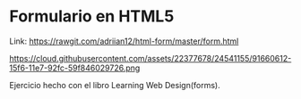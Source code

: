 # Formulario en HTML5 

Link: https://rawgit.com/adriian12/html-form/master/form.html

https://cloud.githubusercontent.com/assets/22377678/24541155/91660612-15f6-11e7-92fc-59f846029726.png

Ejercicio hecho con el libro Learning Web Design(forms).
